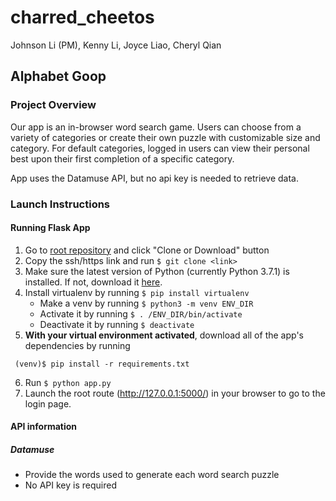 # charred_cheetos
Johnson Li (PM), Kenny Li, Joyce Liao, Cheryl Qian

## Alphabet Goop

### Project Overview
Our app is an in-browser word search game. Users can choose from a variety of categories or create their own puzzle with customizable size and category. For default categories, logged in users can view their personal best upon their first completion of a specific category.

App uses the Datamuse API, but no api key is needed to retrieve data.

### Launch Instructions
#### Running Flask App
1. Go to [root repository](https://github.com/JohnsonLi/charred_cheetos) and click "Clone or Download" button
2. Copy the ssh/https link and run `$ git clone <link>`
3. Make sure the latest version of Python (currently Python 3.7.1) is installed. If not, download it [here](https://www.python.org/downloads/).
4. Install virtualenv by running `$ pip install virtualenv`
   * Make a venv by running `$ python3 -m venv ENV_DIR`
   * Activate it by running `$ . /ENV_DIR/bin/activate`
   * Deactivate it by running `$ deactivate`
5. **With your virtual environment activated**, download all of the app's dependencies by running 
```
 (venv)$ pip install -r requirements.txt
```
6. Run `$ python app.py`
7. Launch the root route (http://127.0.0.1:5000/) in your browser to go to the login page.

#### API information
##### Datamuse
* Provide the words used to generate each word search puzzle
* No API key is required
